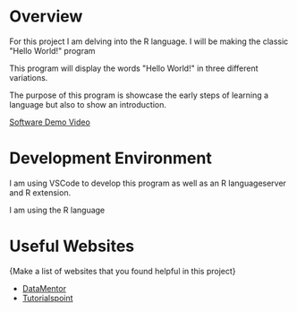 # Overview

For this project I am delving into the R language. I will be making the classic "Hello World!" program

This program will display the words "Hello World!" in three different variations.

The purpose of this program is showcase the early steps of learning a language but also to show an introduction.

[Software Demo Video](https://youtu.be/A6PFOdH5KIE)

# Development Environment

I am using VSCode to develop this program as well as an R languageserver and R extension.

I am using the R language

# Useful Websites

{Make a list of websites that you found helpful in this project}
* [DataMentor](https://www.datamentor.io/r-programming/function)
* [Tutorialspoint](https://www.tutorialspoint.com/r/r_basic_syntax.htm)
